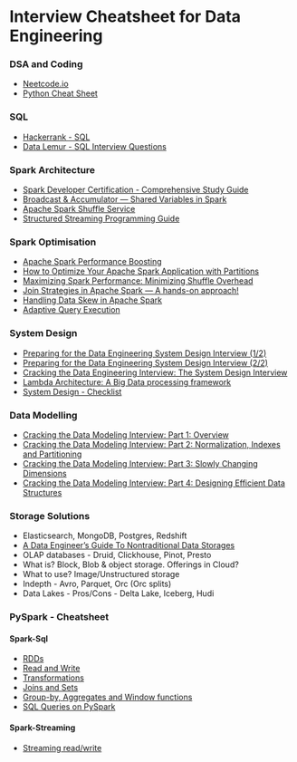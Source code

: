 # Interview Cheatsheet for Data Engineering

### DSA and Coding

- [Neetcode.io](https://neetcode.io/roadmap)
- [Python Cheat Sheet](https://leetcode.com/discuss/study-guide/2122306/Python-Cheat-Sheet-for-Leetcode)

### SQL

- [Hackerrank - SQL](https://www.hackerrank.com/domains/sql)
- [Data Lemur - SQL Interview Questions](https://datalemur.com/questions)

### Spark Architecture

- [Spark Developer Certification - Comprehensive Study Guide](https://rakirahman.blob.core.windows.net/public/notebooks/Spark-Developer-Certification-Study-Guide.html)
- [Broadcast & Accumulator — Shared Variables in Spark](https://medium.com/@ghoshsiddharth25/broadcast-accumulator-shared-variables-in-spark-4c47bf81e53c)
- [Apache Spark Shuffle Service](https://medium.com/@rachit1arora/apache-spark-shuffle-service-there-are-more-than-one-options-c1a8e098230e)
- [Structured Streaming Programming Guide](https://spark.apache.org/docs/latest/structured-streaming-programming-guide.html)

### Spark Optimisation

- [Apache Spark Performance Boosting](https://towardsdatascience.com/apache-spark-performance-boosting-e072a3ec1179)
- [How to Optimize Your Apache Spark Application with Partitions](https://engineering.salesforce.com/how-to-optimize-your-apache-spark-application-with-partitions-257f2c1bb414/)
- [Maximizing Spark Performance: Minimizing Shuffle Overhead](https://python.plainenglish.io/maximizing-spark-performance-minimizing-shuffle-overhead-e21b7a4e5e71)
- [Join Strategies in Apache Spark — A hands-on approach!](https://medium.com/@amarkrgupta96/join-strategies-in-apache-spark-a-hands-on-approach-d0696fc0a6c9)
- [Handling Data Skew in Apache Spark](https://medium.com/@suffyan.asad1/handling-data-skew-in-apache-spark-techniques-tips-and-tricks-to-improve-performance-e2934b00b021)
- [Adaptive Query Execution](https://www.databricks.com/blog/2020/05/29/adaptive-query-execution-speeding-up-spark-sql-at-runtime.html)

### System Design

- [Preparing for the Data Engineering System Design Interview (1/2)](https://medium.com/@seancoyne/preparing-for-the-data-engineering-system-design-interview-1-of-2-4d626a311182)
- [Preparing for the Data Engineering System Design Interview (2/2)](https://medium.com/@seancoyne/preparing-for-the-data-engineering-system-design-interview-2-of-2-e18312ca19b3)
- [Cracking the Data Engineering Interview: The System Design Interview](https://medium.com/@seancoyne/cracking-the-data-engineering-interview-the-system-design-interview-fcda02d95c65)
- [Lambda Architecture: A Big Data processing framework](https://medium.com/@vinciabhinav7/lambda-architecture-a-big-data-processing-framework-introduction-74a47bc88bd3)
- [System Design - Checklist](system-design/system-design-checklist.md)

### Data Modelling

- [Cracking the Data Modeling Interview: Part 1: Overview](https://medium.com/@seancoyne/cracking-the-data-modeling-interview-part-1-an-overview-b09e7d5a7938)
- [Cracking the Data Modeling Interview: Part 2: Normalization, Indexes and Partitioning](https://medium.com/@seancoyne/cracking-the-data-modeling-interview-part-2-normalization-indexes-and-partitioning-fac334d767ca)
- [Cracking the Data Modeling Interview: Part 3: Slowly Changing Dimensions](https://medium.com/@seancoyne/cracking-the-data-modeling-interview-part-3-slowly-changing-dimensions-e33118de7fd1)
- [Cracking the Data Modeling Interview: Part 4: Designing Efficient Data Structures](https://medium.com/@seancoyne/cracking-the-data-modeling-interview-part-4-designing-efficient-data-structures-625a78d5fe6c)

### Storage Solutions

- Elasticsearch, MongoDB, Postgres, Redshift
- [A Data Engineer’s Guide To Nontraditional Data Storages](https://www.toptal.com/data-science/data-engineering-guide-to-storages)
- OLAP databases - Druid, Clickhouse, Pinot, Presto
- What is? Block, Blob & object storage. Offerings in Cloud?
- What to use? Image/Unstructured storage
- Indepth - Avro, Parquet, Orc (Orc splits)
- Data Lakes - Pros/Cons - Delta Lake, Iceberg, Hudi

### PySpark - Cheatsheet

#### Spark-Sql

- [RDDs](pyspark/spark-rdd.py)
- [Read and Write](pyspark/spark-read-write.py)
- [Transformations](pyspark/spark-transformations.py)
- [Joins and Sets](pyspark/spark-joins-sets.py)
- [Group-by, Aggregates and Window functions](pyspark/spark-window-groupby.py)
- [SQL Queries on PySpark](pyspark/spark-queries.py)

#### Spark-Streaming

- [Streaming read/write](pyspark/spark-streaming.py)
